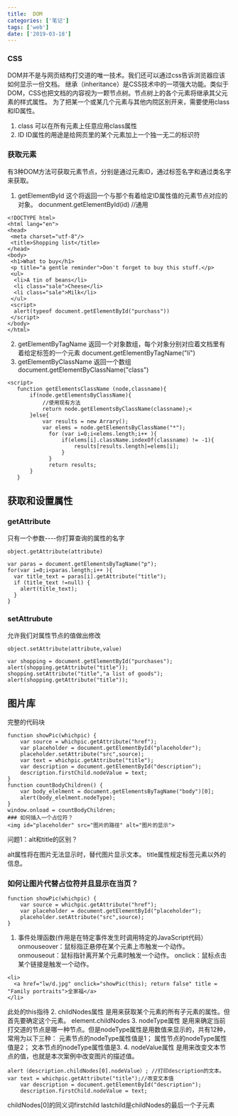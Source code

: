 ```yaml
---
title:  DOM
categories: ['笔记']
tags: ['web']
date: ['2019-03-18']
---
```

### CSS
DOM并不是与网页结构打交道的唯一技术。我们还可以通过css告诉浏览器应该如何显示一份文档。
继承（inheritance）是CSS技术中的一项强大功能。类似于DOM，CSS也把文档的内容视为一颗节点树。节点树上的各个元素将继承其父元素的样式属性。
为了把某一个或某几个元素与其他内院区别开来，需要使用class和ID属性。
<!-- more -->
1. class
可以在所有元素上任意应用class属性
2. ID
ID属性的用途是给网页里的某个元素加上一个独一无二的标识符
### 获取元素
有3种DOM方法可获取元素节点，分别是通过元素ID，通过标签名字和通过类名字来获取。
1. getElementById
这个将返回一个与那个有着给定ID属性值的元素节点对应的对象。
docunment.getElementById(id)
//通用
```JS
<!DOCTYPE html>
<html lang="en">
<head>
 <meta charset="utf-8"/>
 <title>Shopping list</title>
</head>
<body>
 <h1>What to buy</h1>
 <p title="a gentle reminder">Don't forget to buy this stuff.</p>
 <ul>
  <li>A tin of beans</li>
  <li class="sale">Cheese</li>
  <li class="sale">Milk</li>
 </ul>
 <script>
  alert(typeof document.getElementById("purchass"))
 </script>
</body>
</html>
```
2. getElementByTagName
返回一个对象数组，每个对象分别对应着文档里有着给定标签的一个元素
document.getElementByTagName("li")
3. getElementByClassName
返回一个数组
document.getElementByClassName("class")

```JS
<script>
   function getElementsClassName (node,classname){
       if(node.getElementsByClassName){
           //使用现有方法
           return node.getElementsByClassName(classname);<
       }else{
           var results = new Arrary();
           var elems = node.getElementsByClassName("*");
             for (var i=0;i<elems.length;i++ ){
                 if(elems[i].className.indexOf(classname) != -1){
                     results[results.length]=elems[i];
                 }
             }
             return results;
       }
   }
```
## 获取和设置属性
### getAttribute
只有一个参数----你打算查询的属性的名字
```JS
object.getAttribute(attribute)

var paras = document.getElementsByTagName("p");
for(var i=0;i<paras.length;i++ ){
  var title_text = paras[i].getAttribute("title");
  if (title_text !=null) {
    alert(title_text);
  }
}
```
### setAttrubute
允许我们对属性节点的值做出修改
```JS
object.setAttribute(attribute,value)

var shopping = document.getElementById("purchases");
alert(shopping.getAttribute("title"));
shopping.setAttribute("title","a list of goods");
alert(shopping.getAttribute("title"));
```
## 图片库
完整的代码块
```JS
function showPic(whichpic) {
    var source = whichpic.getAttribute("href");
    var placeholder = document.getElementById("placeholder");
    placeholder.setAttribute("src",source);
    var text = whichpic.getAttribute("title");
    var description = document.getElementById("description");
    description.firstChild.nodeValue = text;
}
function countBodyChildren() {
    var body_elelment = document.getElementsByTagName("body")[0];
    alert(body_elelment.nodeType);
}
window.onload = countBodyChildren;
### 如何插入一个占位符？
<img id="placeholder" src="图片的路径" alt="图片的显示">
```
问题1：alt和title的区别？

alt属性将在图片无法显示时，替代图片显示文本。
title属性规定标签元素以外的信息。
### 如何让图片代替占位符并且显示在当页？
```JS
function showPic(whichpic) {
    var source = whichpic.getAttribute("href");
    var placeholder = document.getElementById("placeholder");
    placeholder.setAttribute("src",source);
}
```
1. 事件处理函数(作用是在特定事件发生时调用特定的JavaScript代码）
onmouseover：鼠标指正悬停在某个元素上市触发一个动作。
onmouseout：鼠标指针离开某个元素时触发一个动作。
onclick：鼠标点击某个链接是触发一个动作。
```JS
<li>
  <a href="lw/d.jpg" onclick="showPic(this); return false" title = "Family portraits">全家福</a>
</li>
```
此处的this指待<a>
2. childNodes属性
是用来获取某个元素的所有子元素的属性。但首先要确定这个元素。
element.childNodes
3. nodeType属性
是用来确定当前打交道的节点是哪一种节点。但是nodeType属性是用数值来显示的，共有12种，常用为以下三种：
元素节点的nodeType属性值是1；
属性节点的nodeType属性值是2；
文本节点的nodeType属性值是3.
4. nodeValue属性
是用来改变文本节点的值，也就是本次案例中改变图片的描述值。
```JS
alert（description.childNodes[0].nodeValue）; //打印description的文本。
var text = whichpic.getAttribute("title");//改变文本值
    var description = document.getElementById("description");
    description.firstChild.nodeValue = text;
```
childNodes[0]的同义词firstchild
lastchild是childNodes的最后一个子元素